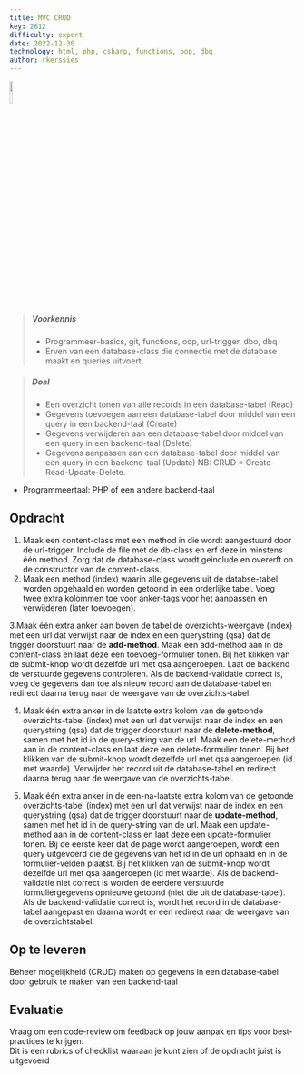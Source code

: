 ```yaml
---
title: MVC CRUD
key: 2612
difficulty: expert
date: 2022-12-30
technology: html, php, csharp, functions, oop, dbq
author: rkerssies
---
```



<img src="{{ '/_assets/api/mvc.png' | url }}" style="width:10%;">

> ##### Voorkennis
> * Programmeer-basics, git, functions, oop, url-trigger, dbo, dbq
> * Erven van een database-class die connectie met de database maakt en queries uitvoert.

> ##### Doel
> * Een overzicht tonen van alle records in een database-tabel (Read)
> * Gegevens toevoegen aan een database-tabel door middel van een query in een backend-taal (Create)
> * Gegevens verwijderen aan een database-tabel door middel van een query in een backend-taal (Delete)
> * Gegevens aanpassen aan een database-tabel door middel van een query in een backend-taal (Update)
> NB: CRUD = Create-Read-Update-Delete.


* Programmeertaal: PHP of een andere backend-taal

## Opdracht
1. Maak een content-class met een method in die wordt aangestuurd door de url-trigger.
   Include de file met de db-class en erf deze in minstens één method.
   Zorg dat de database-class wordt geinclude en overerft on de constructor van de content-class. 
2. Maak een method (index) waarin alle gegevens uit de databse-tabel worden opgehaald en worden getoond in een orderlijke tabel.
   Voeg twee extra kolommen toe voor anker-tags voor het aanpassen en verwijderen (later toevoegen). 

3.Maak één extra anker aan boven de tabel de overzichts-weergave (index) met een url dat verwijst naar de index en een 
querystring (qsa) dat de trigger doorstuurt naar de <b>add-method</b>.
Maak een add-method aan in de content-class en laat deze een toevoeg-formulier tonen.
Bij het klikken van de submit-knop wordt dezelfde url met qsa aangeroepen.
Laat de backend de verstuurde gegevens controleren. 
Als de backend-validatie correct is, voeg de gegevens dan toe als nieuw record aan de database-tabel en 
redirect daarna terug naar de weergave van de overzichts-tabel.

4. Maak één extra anker in de laatste extra kolom van de getoonde overzichts-tabel (index) met een url dat verwijst naar de index en een
   querystring (qsa) dat de trigger doorstuurt naar de <b>delete-method</b>, samen met het id in de query-string van de url.
   Maak een delete-method aan in de content-class en laat deze een delete-formulier tonen.
   Bij het klikken van de submit-knop wordt dezelfde url met qsa aangeroepen (id met waarde).
   Verwijder het record uit de database-tabel en redirect daarna terug naar de weergave van de overzichts-tabel. 

4. Maak één extra anker in de een-na-laatste extra kolom van de getoonde overzichts-tabel (index) 
   met een url dat verwijst naar de index en een
   querystring (qsa) dat de trigger doorstuurt naar de <b>update-method</b>, samen met het id in de query-string van de url.
   Maak een update-method aan in de content-class en laat deze een update-formulier tonen.
    Bij de eerste keer dat de page wordt aangeroepen, wordt een query uitgevoerd die de gegevens van het id in de url ophaald en in 
    de formulier-velden plaatst.
   Bij het klikken van de submit-knop wordt dezelfde url met qsa aangeroepen (id met waarde).
   Als de backend-validatie niet correct is worden de eerdere verstuurde formuliergegevens opnieuwe getoond (niet die uit de database-tabel).
   Als de backend-validatie correct is, wordt het record in de database-tabel aangepast en daarna 
   wordt er een redirect naar de weergave van de overzichtstabel.


## Op te leveren
Beheer mogelijkheid (CRUD) maken op gegevens in een database-tabel door gebruik te maken van een backend-taal


## Evaluatie
Vraag om een code-review om feedback op jouw aanpak en tips voor best-practices te krijgen.<br>
Dit is een rubrics of checklist waaraan je kunt zien of de opdracht juist is uitgevoerd
